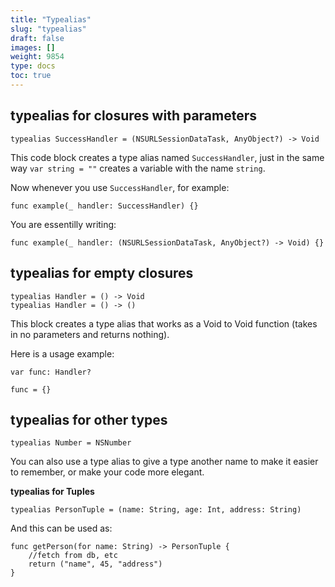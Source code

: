 ```yaml
---
title: "Typealias"
slug: "typealias"
draft: false
images: []
weight: 9854
type: docs
toc: true
---
```


## typealias for closures with parameters
    typealias SuccessHandler = (NSURLSessionDataTask, AnyObject?) -> Void

This code block creates a type alias named `SuccessHandler`, just in the same way `var string = ""` creates a variable with the name `string`.

Now whenever you use `SuccessHandler`, for example:

    func example(_ handler: SuccessHandler) {}

You are essentilly writing:

    func example(_ handler: (NSURLSessionDataTask, AnyObject?) -> Void) {}

## typealias for empty closures
    typealias Handler = () -> Void
    typealias Handler = () -> ()

This block creates a type alias that works as a Void to Void function (takes in no parameters and returns nothing).

Here is a usage example:

    var func: Handler?

    func = {}

## typealias for other types
    typealias Number = NSNumber

You can also use a type alias to give a type another name to make it easier to remember, or make your code more elegant.

**typealias for Tuples** 

    typealias PersonTuple = (name: String, age: Int, address: String)
And this can be used as:

    func getPerson(for name: String) -> PersonTuple {
        //fetch from db, etc
        return ("name", 45, "address")
    }

